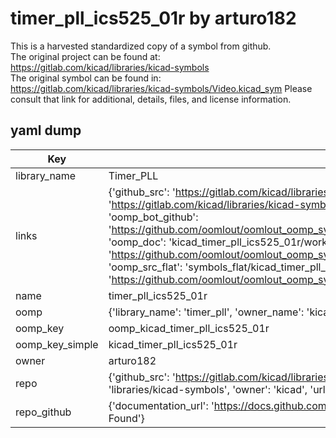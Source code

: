 # timer_pll_ics525_01r by arturo182  
This is a harvested standardized copy of a symbol from github.  
The original project can be found at:  
https://gitlab.com/kicad/libraries/kicad-symbols  
The original symbol can be found in:
https://gitlab.com/kicad/libraries/kicad-symbols/Video.kicad_sym
Please consult that link for additional, details, files, and license information.  
## yaml dump  
| Key | Value |  
| --- | --- |  
| library_name | Timer_PLL |  
| links | {'github_src': 'https://gitlab.com/kicad/libraries/kicad-symbols/Video.kicad_sym', 'github_src_repo': 'https://gitlab.com/kicad/libraries/kicad-symbols', 'oomp_bot': 'kicad_timer_pll_ics525_01r/working', 'oomp_bot_github': 'https://github.com/oomlout/oomlout_oomp_symbol_bot/tree/main/kicad_timer_pll_ics525_01r/working', 'oomp_doc': 'kicad_timer_pll_ics525_01r/working', 'oomp_doc_github': 'https://github.com/oomlout/oomlout_oomp_symbol_doc/tree/main/kicad_timer_pll_ics525_01r/working', 'oomp_src_flat': 'symbols_flat/kicad_timer_pll_ics525_01r/working', 'oomp_src_flat_github': 'https://github.com/oomlout/oomlout_oomp_symbol_src/tree/main/kicad_timer_pll_ics525_01r/working'} |  
| name | timer_pll_ics525_01r |  
| oomp | {'library_name': 'timer_pll', 'owner_name': 'kicad', 'symbol_name': 'timer_pll_ics525_01r'} |  
| oomp_key | oomp_kicad_timer_pll_ics525_01r |  
| oomp_key_simple | kicad_timer_pll_ics525_01r |  
| owner | arturo182 |  
| repo | {'github_src': 'https://gitlab.com/kicad/libraries/kicad-symbols/Video.kicad_sym', 'name': 'libraries/kicad-symbols', 'owner': 'kicad', 'url': 'https://gitlab.com/kicad/libraries/kicad-symbols'} |  
| repo_github | {'documentation_url': 'https://docs.github.com/rest/repos/repos#get-a-repository', 'message': 'Not Found'} |  

